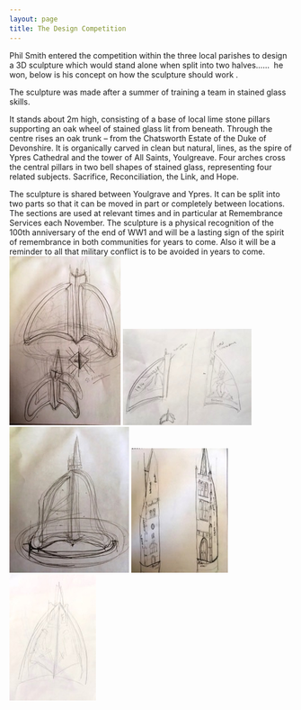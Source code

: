 ```yaml
---
layout: page
title: The Design Competition
---
```


Phil Smith entered the competition within the three local parishes to design a 3D sculpture which would stand alone when split into two halves......  he won, below is his concept on how the sculpture should work .

The sculpture was made after a summer of training a team in stained glass skills.

It stands about 2m high, consisting of a base of local lime stone pillars supporting an oak wheel of stained glass lit from beneath. Through the centre rises an oak trunk – from the Chatsworth Estate of the Duke of Devonshire. It is organically carved in clean but natural, lines, as the spire of Ypres Cathedral and the tower of All Saints, Youlgreave. Four arches cross the central pillars in two bell shapes of stained glass, representing four related subjects. Sacrifice, Reconciliation, the Link, and Hope.

The sculpture is shared between Youlgrave and Ypres. It can be split into two parts so that it can be moved in part or completely between locations. The sections are used at relevant times and in particular at Remembrance Services each November. The sculpture is a physical recognition of the 100th anniversary of the end of WW1 and will be a lasting sign of the spirit of remembrance in both communities for years to come. Also it will be a reminder to all that military conflict is to be avoided in years to come. 
![](/assets/images/first-draft/B0F14182-786D-4CB4-AEF3-50AA53B9BABF.jpg)
![](/assets/images/first-draft/AFA1775F-77B1-4034-9BCE-66E73B488504.jpg)
![](/assets/images/first-draft/43AD395E-A4FC-44BD-8EED-97292EB5D03F.jpg)
![](/assets/images/first-draft/98580406-9F0F-4750-943F-B9A6F6FF76D4.jpg)
![](/assets/images/first-draft/925879BD-1C34-423E-8FB5-412F624ECFEB.jpg)
